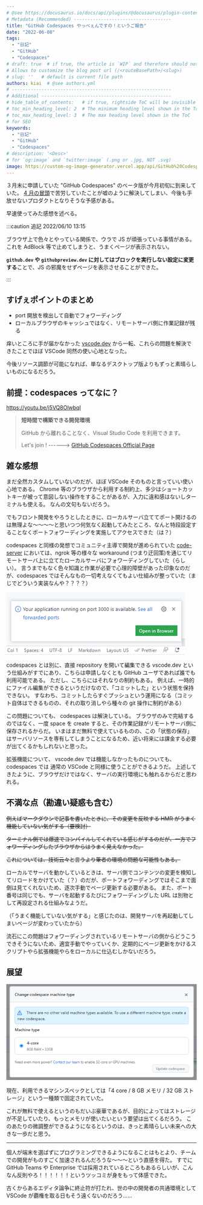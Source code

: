 ```yaml
---
# @see https://docusaurus.io/docs/api/plugins/@docusaurus/plugin-content-blog#markdown-front-matter
# Metadata (Recommended) ------------------------------------
title: "GitHub Codespaces やっべぇんですの！というご報告"
date: "2022-06-08"
tags:
  - "日記"
  - "GitHub"
  - "Codespaces"
# draft: true  # if true, the article is `WIP` and therefore should not be published yet
# Allows to customize the blog post url (/<routeBasePath>/<slug>)
# slug: ''   # default is current file path
authors: kiai  # @see authors.yml
# -----------------------------------------------------------
# Additional ------------------------------------------------
# hide_table_of_contents:   # if true, rightside ToC will be invisible
# toc_min_heading_level: 2  # The minimum heading level shown in the ToC
# toc_max_heading_level: 3  # The max heading level shown in the ToC
# for SEO
keywords:
  - "日記"
  - "GitHub"
  - "Codespaces"
# description: '<Desc>'
# for `og:image` and `twitter:image` (.png or .jpg, NOT .svg)
image: https://custom-og-image-generator.vercel.app/api/GitHub%20Codespaces%20%E3%82%84%E3%81%A3%E3%81%B9%E3%81%87%E3%82%93%E3%81%A7%E3%81%99%E3%81%AE%EF%BC%81%F0%9F%92%AF%F0%9F%A6%82%3Cbr%20%2F%3E%E3%81%A8%E3%81%84%E3%81%86%E3%81%94%E5%A0%B1%E5%91%8A.png?theme=light&copyright=Kiai+de+Nantoka&logo=https%3A%2F%2Fgithub.githubassets.com%2Fimages%2Fmona-loading-default-static.svg&avater=https%3A%2F%2Favatars.githubusercontent.com%2Fu%2F20794309&author=Kiai&aka=%40Ningensei848&site=%E6%B0%97%E5%90%88%E3%81%A7%E3%81%AA%E3%82%93%E3%81%A8%E3%81%8B&tags=%E6%97%A5%E8%A8%98&tags=GitHub&tags=Codespaces
---
```


３月末に申請していた "GitHub Codespaces" のベータ版が今月初旬に到来していた。
[4 月の冒頭](content/blogs/2022/04/01.md)で苦労していたことが嘘のように解決してしまい、今後も手放せないプロダクトとなりそうな予感がある。

早速使ってみた感想を述べる。

<!-- truncate -->

:::caution 追記 2022/06/10 13:15

ブラウザ上で色々とやっている関係で、ウラで JS が頑張っている事情がある。
これを AdBlock 等で止めてしまうと、うまくページが表示されない。

**`github.dev` や `githubpreview.dev` に対してはブロックを実行しない設定に変更する**ことで、JS の邪魔をせずページを表示させることができた。

:::

## すげぇポイントのまとめ

- port 開放を検出して自動でフォワーディング
- ローカルブラウザのキャッシュではなく、リモートサーバ側に作業記録が残る

痒いところに手が届かなかった [vscode.dev](https://vscode.dev/) から一転、これらの問題を解決できたことでほぼ VSCode 同然の使い心地となった。

今後リソース調節が可能になれば、単なるデスクトップ版よりもずっと素晴らしいものになるだろう。

## 前提：codespaces ってなに？

https://youtu.be/j5VQ8OlwbqI

> **短時間で構築できる開発環境**
>
> GitHub から離れることなく、Visual Studio Code を利用できます。
>
> Let's join ! ------> [GitHub Codespaces Official Page](https://github.co.jp/features/codespaces)

## 雑な感想

まだ全然カスタムしていないのだが、ほぼ VSCode そのものと言っていい使い心地である。
Chrome 等のブラウザから利用する制約上、多少はショートカットキーが被って意図しない操作をすることがあるが、入力に違和感はないしターミナルも使える。
なんの文句もないだろう。

でもフロント開発をやろうとしたときに、ローカルサーバ立ててポート開けるのは無理よな～～～～と思いつつ何気なく起動してみたところ、なんと特段設定することなくポートフォワーディングを実施してアクセスできた（は？）

codespaces と同様の発想でコミュニティ主導で開発が進められていた [code-server](https://github.com/coder/code-server) においては、ngrok 等の様々な workaround (つまり迂回策)を通じてリモートサーバ上に立てたローカルサーバにフォワーディングしていた（らしい）。
言うまでもなく色々知識と作業が必要で心理的障壁があった印象なのだが、codespaces ではそんなもの一切考えなくてもよい仕組みが整っていた（まじでどういう実装なんや？？？？）

![現在開けているポートに関する、右下にホップした通知](codespaces_portforwarding.png)

codespaces とは別に、直接 repository を開いて編集できる vscode.dev という仕組みがすでにあり、こちらは申請しなくとも GitHub ユーザであれば誰でも利用可能である。
ただし、こちらにはそれなりの制約もある。
例えば、一時的にファイル編集ができるというだけなので、「コミットした」という状態を保持できない。
すなわち、コミットしたらすぐプッシュという運用になる（コミット自体はできるものの、それの取り消しやら種々の git 操作に制約がある）

この問題についても、 codespaces は解決している。
ブラウザのみで完結するのではなく、一度 space を create すると、その作業記録がリモートサーバ側に保存されるからだ。
いまはまだ無料で使えているものの、この「状態の保存」はサーバリソースを専有してしまうことになるため、近い将来には課金する必要が出てくるかもしれないと思った。

拡張機能について、 vscode.dev では機能しなかったものについても、codespaces では 通常の VSCode と同様に使うことができるようだ。
上述してきたように、ブラウザだけではなく、サーバの実行環境にも触れるからだと思われる。

## 不満な点（勘違い疑惑も含む）

~~例えばマークダウンで記事を書いたときに、その変更を反映する HMR がうまく機能していない気がする（要検討）~~

~~ターミナル側では爆速でコンパイルしてくれている感じがするのだが、一方でフォワーディングしたブラウザからはうまく見えなかった。~~

~~これについては、技術云々と言うより筆者の環境の問題な可能性もある。~~

ローカルでサーバを動かしているときは、サーバ側でコンテンツの変更を検知してリロードをかけていた（？）のだが、ポートフォワーディングではそこまで面倒は見てくれないため、逐次手動でページ更新する必要がある。
また、ポート番号は同じでも、サーバを起動するたびにフォワーディングした URL は別物として再設定される仕組みなようだ。

（「うまく機能していない気がする」と感じたのは、開発サーバを再起動してしまいページが変わっていたから）

流石にこの問題はフォワーディングされているリモートサーバの側からどうこうできそうにないため、適宜手動でやっていくか、定期的にページ更新をかけるスクリプトやら拡張機能やらをローカルに仕込むしかないだろう。

## 展望

![codespaces のマシンタイプ指定](change_codespace_machine_type.png)

現在、利用できるマシンスペックとしては「4 core / 8 GB メモリ / 32 GB ストレージ」という一種類で固定されていた。

これが無料で使えるというのもだいぶ豪華であるが、目的によってはストレージが不足していたり、もっとメモリが使いたいという要望は出てくるだろう。
このあたりの微調整ができるようになるというのは、きっと素晴らしい未来への大きな一歩だと思う。

---

個人が端末を選ばずにプログラミングできるようになることはもとより、チームでの開発がものすごく加速されるんだろうな～～～という直感を得た。
すでに GitHub Teams や Enterprise では採用されているところもあるらしいが、こんなん反則やろ！！！！！！というツッコミが身をもって体感できた。

古くからあるエディタ論争に終止符が打たれ、世の中の開発者の共通環境として VSCode が覇権を取る日もそう遠くないのだろう……
